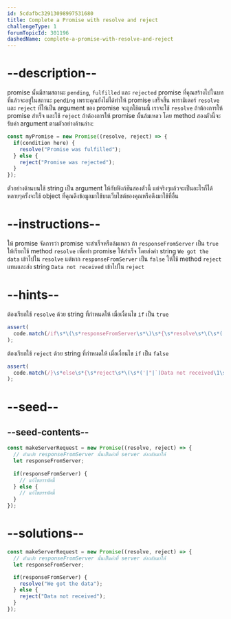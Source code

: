 ```yaml
---
id: 5cdafbc32913098997531680
title: Complete a Promise with resolve and reject
challengeType: 1
forumTopicId: 301196
dashedName: complete-a-promise-with-resolve-and-reject
---
```


# --description--

promise นั้นมีสามสถานะ `pending`, `fulfilled` และ `rejected` 
promise ที่คุณสร้างไปในบทที่แล้วจะอยู่ในสถานะ `pending` เพราะคุณยังไม่ได้ทำให้ promise เสร็จสิ้น
พารามิเตอร์ `resolve` และ `reject` ที่ให้เป็น argument ของ promise จะถูกใช้ตามนี้ 
เราจะใช้ `resolve` ถ้าต้องการให้ promise สำเร็จ และใช้ `reject` ถ้าต้องการให้ promise นั้นล้มเหลว 
โดย method สองตัวนี้จะรับค่า argument ตามตัวอย่างด้านล่าง:

```js
const myPromise = new Promise((resolve, reject) => {
  if(condition here) {
    resolve("Promise was fulfilled");
  } else {
    reject("Promise was rejected");
  }
});
```

ตัวอย่างด้านบนใช้ string เป็น argument ให้กับฟังก์ชันสองตัวนี้ แต่จริงๆแล้วจะเป็นอะไรก็ได้ หลายๆครั้งจะใช้ object ที่คุณดึงข้อมูลมาใช้บนเว็บไซต์ของคุณหรือดึงมาใช้ที่อื่น

# --instructions--


ให้ promise จัดการว่า promise จะสำเร็จหรือล้มเหลว 
ถ้า `responseFromServer` เป็น `true` ให้เรียกใช้ method `resolve` เพื่อทำ promise ให้สำเร็จ โดยส่งค่า string `We got the data` เข้าไปใน `resolve` 
แต่หาก `responseFromServer` เป็น `false` ให้ใช้ method `reject` แทนและส่ง string `Data not received` เข้าไปใน `reject`

# --hints--

ต้องเรียกใช้ `resolve` ด้วย string ที่กำหนดให้ เมื่อเงื่อนไข `if` เป็น `true`

```js
assert(
  code.match(/if\s*\(\s*responseFromServer\s*\)\s*{\s*resolve\s*\(\s*('|"|`)We got the data\1\s*\)(\s*|\s*;\s*)}/g)
);
```

ต้องเรียกใช้ `reject` ด้วย string ที่กำหนดให้ เมื่อเงื่อนไข `if` เป็น `false`

```js
assert(
  code.match(/}\s*else\s*{\s*reject\s*\(\s*('|"|`)Data not received\1\s*\)(\s*|\s*;\s*)}/g)
);
```

# --seed--

## --seed-contents--

```js
const makeServerRequest = new Promise((resolve, reject) => {
  // ตัวแปร responseFromServer นั้นเป็นค่าที่ server ส่งกลับมาให้
  let responseFromServer;
    
  if(responseFromServer) {
    // แก้ไขบรรทัดนี้
  } else {  
    // แก้ไขบรรทัดนี้
  }
});
```

# --solutions--

```js
const makeServerRequest = new Promise((resolve, reject) => {
  // ตัวแปร responseFromServer นั้นเป็นค่าที่ server ส่งกลับมาให้
  let responseFromServer;

  if(responseFromServer) {
    resolve("We got the data");
  } else {  
    reject("Data not received");
  }
});
```
